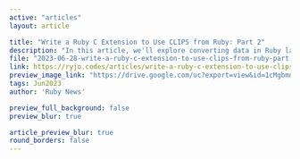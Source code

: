 ```yaml
---
active: "articles"
layout: article

title: "Write a Ruby C Extension to Use CLIPS from Ruby: Part 2"
description: "In this article, we'll explore converting data in Ruby land to CLIPS data so that we can assert Ruby values in our CLIPS environment."
file: "2023-06-28-write-a-ruby-c-extension-to-use-clips-from-ruby-part-2.md"
link: https://ryjo.codes/articles/write-a-ruby-c-extension-to-use-clips-from-ruby-part-2.html
preview_image_link: "https://drive.google.com/uc?export=view&id=1cMgbmnI_L4pJ3edYLYKHczbbnsC8DUWh"
tags: Jun2023
author: 'Ruby News'

preview_full_background: false
preview_blur: true

article_preview_blur: true
round_borders: false
---
```

